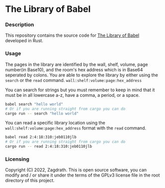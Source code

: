 # The Library of Babel

### Description
This repository contains the source code for [The Library of Babel](https://en.wikipedia.org/wiki/The_Library_of_Babel) developed in Rust.

### Usage
The pages in the library are identified by the wall, shelf, volume, page number(in Base10), and the room's hex address which is in Base64 seperated by colons. You are able to explore the library by either using the `search` or the `read` command.
`wall:shelf:volume:page:hex_address`

You can search for strings but you must remember to keep in mind that it must be in all lowercase a-z, have a comma, a period, or a space.
```sh
babel search "hello world"
# Or if you are running straight from cargo you can do
cargo run -- search "hello world"
```

You can read a specific library location using the `wall:shelf:volume:page:hex_address` format with the `read` command.
```sh
babel read 2:4:18:310:jeb0110jlb
# Or if you are running straight from cargo you can do
cargo run -- read 2:4:18:310:jeb0110jlb
```

### Licensing
Copyright (C) 2022, Zagdrath. This is open source software, you can modify and / or share it under the terms of the GPLv3 license file in the root directory of this project.
